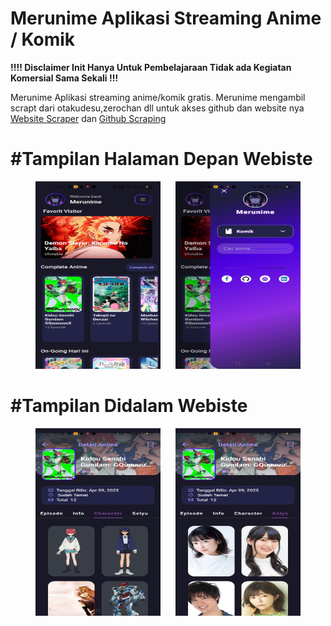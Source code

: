 # Merunime Aplikasi Streaming Anime / Komik 
<b>!!!! Disclaimer Init Hanya Untuk Pembelajaraan Tidak ada Kegiatan Komersial Sama Sekali !!!</b>
<p>Merunime Aplikasi streaming anime/komik gratis. Merunime mengambil scrapt dari otakudesu,zerochan dll untuk akses github dan website nya <a href="https://otakudesu-apifree.up.railway.app/">Website Scraper</a> dan  <a href="https://github.com/Rafliarjunapratama/otakudesu">Github Scraping</a></p>
<b><h1>#Tampilan Halaman Depan Webiste</h1></b>
<p align="center">
  <img src="https://github.com/Rafliarjunapratama/merunime/blob/main/assets/gambar/Screenshot_2025-08-27-17-13-06-20_f73b71075b1de7323614b647fe394240.jpg" width="200" height="300" style="margin-right: 20px;" />
  
  <img src="https://github.com/Rafliarjunapratama/merunime/blob/main/assets/gambar/Screenshot_2025-08-27-17-13-12-49_f73b71075b1de7323614b647fe394240.jpg" width="200" height="300" />
</p>
<b><h1>#Tampilan Didalam Webiste</h1></b>

<p align="center">
  <img src="https://github.com/Rafliarjunapratama/merunime/blob/main/assets/gambar/Screenshot_2025-08-27-17-13-40-30_f73b71075b1de7323614b647fe394240.jpg" width="200" height="300" style="margin-right: 20px;" />
  
  <img src="https://github.com/Rafliarjunapratama/merunime/blob/main/assets/gambar/Screenshot_2025-08-27-17-13-43-41_f73b71075b1de7323614b647fe394240.jpg" width="200" height="300" />
</p>





